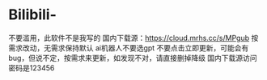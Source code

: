 # Bilibili-
不要滥用，此软件不是我写的
国内下载源：https://cloud.mrhs.cc/s/MPgub
按需求改动，无需求保持默认
ai机器人不要选gpt
不要点击立即更新，可能会有bug，但说不定，按需求来更新，如发现不对，请直接删掉降级
国内下载源访问密码是123456
